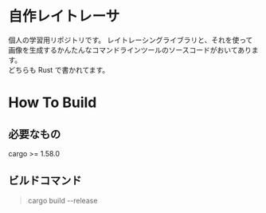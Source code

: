 # 自作レイトレーサ

個人の学習用リポジトリです。
レイトレーシングライブラリと、それを使って画像を生成するかんたんなコマンドラインツールのソースコードがおいてあります。  
どちらも Rust で書かれてます。

# How To Build

## 必要なもの
cargo >= 1.58.0

## ビルドコマンド
> cargo  build --release
